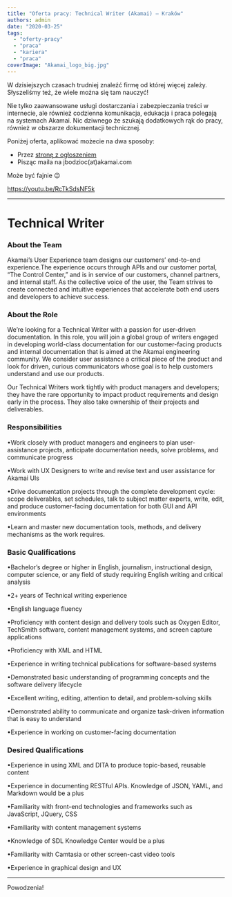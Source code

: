 ```yaml
---
title: "Oferta pracy: Technical Writer (Akamai) – Kraków"
authors: admin
date: "2020-03-25"
tags:
  - "oferty-pracy"
  - "praca"
  - "kariera"
  - "praca"
coverImage: "Akamai_logo_big.jpg"
---
```


W dzisiejszych czasach trudniej znaleźć firmę od której więcej zależy.
Słyszeliśmy też, że wiele można się tam nauczyć!

Nie tylko zaawansowane usługi dostarczania i zabezpieczania treści w internecie,
ale również codzienna komunikacja, edukacja i praca polegają na systemach
Akamai. Nic dziwnego że szukają dodatkowych rąk do pracy, również w obszarze
dokumentacji technicznej.

Poniżej oferta, aplikować możecie na dwa sposoby:

- Przez
  [stronę z ogłoszeniem](https://akamaicareers.inflightcloud.com/app/ui/jobdetails/aka_ext/020637)
- Pisząc maila na jbodzioc(at)akamai.com

Może być fajnie 😉

https://youtu.be/RcTkSdsNF5k

---

# Technical Writer

### **About the Team** 

Akamai’s User Experience team designs our customers’ end-to-end experience.The
experience occurs through APIs and our customer portal, “The Control Center,”
and is in service of our customers, channel partners, and internal staff. As the
collective voice of the user, the Team strives to create connected and intuitive
experiences that accelerate both end users and developers to achieve success.

### **About the Role** 

We’re looking for a Technical Writer with a passion for user-driven
documentation. In this role, you will join a global group of writers engaged in
developing world-class documentation for our customer-facing products and
internal documentation that is aimed at the Akamai engineering community. We
consider user assistance a critical piece of the product and look for driven,
curious communicators whose goal is to help customers understand and use our
products.

Our Technical Writers work tightly with product managers and developers; they
have the rare opportunity to impact product requirements and design early in the
process. They also take ownership of their projects and deliverables.

### **Responsibilities**

•Work closely with product managers and engineers to plan user-assistance
projects, anticipate documentation needs, solve problems, and communicate
progress

•Work with UX Designers to write and revise text and user assistance for Akamai
UIs

•Drive documentation projects through the complete development cycle: scope
deliverables, set schedules, talk to subject matter experts, write, edit, and
produce customer-facing documentation for both GUI and API environments

•Learn and master new documentation tools, methods, and delivery mechanisms as
the work requires.

### **Basic Qualifications**

•Bachelor’s degree or higher in English, journalism, instructional design,
computer science, or any field of study requiring English writing and critical
analysis

•2+ years of Technical writing experience

•English language fluency

•Proficiency with content design and delivery tools such as Oxygen Editor,
TechSmith software, content management systems, and screen capture applications

•Proficiency with XML and HTML

•Experience in writing technical publications for software-based systems

•Demonstrated basic understanding of programming concepts and the software
delivery lifecycle

•Excellent writing, editing, attention to detail, and problem-solving skills

•Demonstrated ability to communicate and organize task-driven information that
is easy to understand

•Experience in working on customer-facing documentation

### **Desired Qualifications** 

•Experience in using XML and DITA to produce topic-based, reusable content

•Experience in documenting RESTful APIs. Knowledge of JSON, YAML, and Markdown
would be a plus

•Familiarity with front-end technologies and frameworks such as JavaScript,
JQuery, CSS

•Familiarity with content management systems

•Knowledge of SDL Knowledge Center would be a plus

•Familiarity with Camtasia or other screen-cast video tools

•Experience in graphical design and UX

---

Powodzenia!
